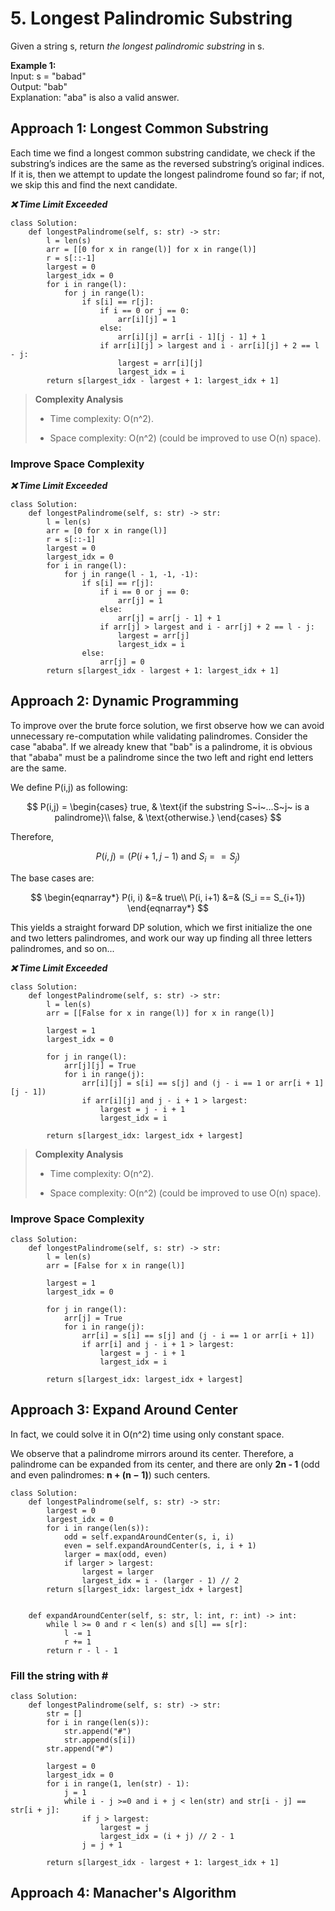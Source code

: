 # 5. Longest Palindromic Substring

Given a string s, return *the longest palindromic substring* in s.

**Example 1:**  
Input: s = "babad"  
Output: "bab"  
Explanation: "aba" is also a valid answer.


## Approach 1: Longest Common Substring
Each time we find a longest common substring candidate, we check if the substring’s indices are the same as the reversed substring’s original indices. If it is, then we attempt to update the longest palindrome found so far; if not, we skip this and find the next candidate.

***:x: Time Limit Exceeded***
```python3
class Solution:
    def longestPalindrome(self, s: str) -> str:  
        l = len(s)
        arr = [[0 for x in range(l)] for x in range(l)]
        r = s[::-1]
        largest = 0
        largest_idx = 0
        for i in range(l):
            for j in range(l):
                if s[i] == r[j]:
                    if i == 0 or j == 0:
                        arr[i][j] = 1
                    else:
                        arr[i][j] = arr[i - 1][j - 1] + 1
                    if arr[i][j] > largest and i - arr[i][j] + 2 == l - j:
                        largest = arr[i][j]
                        largest_idx = i
        return s[largest_idx - largest + 1: largest_idx + 1]
```

> **Complexity Analysis**
> 
> * Time complexity: O(n^2).
> 
> * Space complexity: O(n^2) (could be improved to use O(n) space).

### Improve Space Complexity
***:x: Time Limit Exceeded***
```python3
class Solution:
    def longestPalindrome(self, s: str) -> str:  
        l = len(s)
        arr = [0 for x in range(l)]
        r = s[::-1]
        largest = 0
        largest_idx = 0
        for i in range(l):
            for j in range(l - 1, -1, -1):
                if s[i] == r[j]:
                    if i == 0 or j == 0:
                        arr[j] = 1
                    else:
                        arr[j] = arr[j - 1] + 1
                    if arr[j] > largest and i - arr[j] + 2 == l - j:
                        largest = arr[j]
                        largest_idx = i
                else:
                    arr[j] = 0
        return s[largest_idx - largest + 1: largest_idx + 1]
```


## Approach 2: Dynamic Programming
To improve over the brute force solution, we first observe how we can avoid unnecessary re-computation while validating palindromes. Consider the case "ababa". If we already knew that "bab" is a palindrome, it is obvious that "ababa" must be a palindrome since the two left and right end letters are the same.

We define P(i,j) as following:

$$
P(i,j) = \begin{cases}
true, & \text{if the substring S~i~...S~j~ is a palindrome}\\
false, & \text{otherwise.}
\end{cases}
$$

Therefore,

$$P(i, j) = (P(i+1, j-1) \text{ and } S_i == S_j)$$

The base cases are:

$$
\begin{eqnarray*}
P(i, i) &=& true\\
P(i, i+1) &=& (S_i == S_{i+1})
\end{eqnarray*}
$$

This yields a straight forward DP solution, which we first initialize the one and two letters palindromes, and work our way up finding all three letters palindromes, and so on...

***:x: Time Limit Exceeded***
```python3
class Solution:
    def longestPalindrome(self, s: str) -> str:     
        l = len(s)
        arr = [[False for x in range(l)] for x in range(l)]
       
        largest = 1
        largest_idx = 0
       
        for j in range(l):
            arr[j][j] = True
            for i in range(j):
                arr[i][j] = s[i] == s[j] and (j - i == 1 or arr[i + 1][j - 1])
                if arr[i][j] and j - i + 1 > largest:
                    largest = j - i + 1
                    largest_idx = i
                       
        return s[largest_idx: largest_idx + largest]
```

> **Complexity Analysis**
> 
> * Time complexity: O(n^2).
> 
> * Space complexity: O(n^2) (could be improved to use O(n) space).

### Improve Space Complexity
```python3
class Solution:
    def longestPalindrome(self, s: str) -> str:  
        l = len(s)
        arr = [False for x in range(l)]
       
        largest = 1
        largest_idx = 0
       
        for j in range(l):
            arr[j] = True
            for i in range(j):
                arr[i] = s[i] == s[j] and (j - i == 1 or arr[i + 1])
                if arr[i] and j - i + 1 > largest:
                    largest = j - i + 1
                    largest_idx = i
        
        return s[largest_idx: largest_idx + largest]
```


## Approach 3: Expand Around Center
In fact, we could solve it in O(n^2) time using only constant space.

We observe that a palindrome mirrors around its center. Therefore, a palindrome can be expanded from its center, and there are only **2n - 1** (odd and even palindromes: **n + (n − 1)**) such centers.

```python3
class Solution:
    def longestPalindrome(self, s: str) -> str:
        largest = 0
        largest_idx = 0
        for i in range(len(s)):
            odd = self.expandAroundCenter(s, i, i)
            even = self.expandAroundCenter(s, i, i + 1)
            larger = max(odd, even)
            if larger > largest:
                largest = larger
                largest_idx = i - (larger - 1) // 2
        return s[largest_idx: largest_idx + largest]


    def expandAroundCenter(self, s: str, l: int, r: int) -> int:
        while l >= 0 and r < len(s) and s[l] == s[r]:
            l -= 1
            r += 1
        return r - l - 1

```

### Fill the string with \#
```python3
class Solution:
    def longestPalindrome(self, s: str) -> str:
        str = []
        for i in range(len(s)):
            str.append("#")
            str.append(s[i])
        str.append("#")
        
        largest = 0
        largest_idx = 0
        for i in range(1, len(str) - 1):
            j = 1
            while i - j >=0 and i + j < len(str) and str[i - j] == str[i + j]:
                if j > largest:
                    largest = j
                    largest_idx = (i + j) // 2 - 1
                j = j + 1
        
        return s[largest_idx - largest + 1: largest_idx + 1]
```


## Approach 4: Manacher's Algorithm
